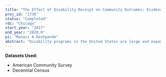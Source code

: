 ```yaml
---
title: "The Effect of Disability Receipt on Community Outcomes: Evidence from Social Security Field Offices"
proj_id: "1736"
status: "Completed"
rdc: "Chicago"
start_year: "2017"
end_year: "2020.0"
pi: "Manasi A Deshpande"
abstract: "Disability programs in the United States are large and expanding rapidly. While there has been substantial research on how these programs affect the labor supply of individual recipients, there is less evidence on how they affect outcomes beyond labor supply, or how they affect communities as a whole, in addition to individual recipients. This project uses all years of the American Community Survey (starting from 1996), as well as the 1990, 2000, and 2010 decennial Censuses, along with quasi-experimental variation from the closings of Social Security field offices, to estimate the effect of disability receipt on the economic and social outcomes of communities, including demographics, employment, housing stability, program participation, health, and crime, at the census tract level. The effect of disability receipt on individuals may differ from the effect on communities because of peer effects or spillovers. "
---
```


**Datasets Used:**

  - American Community Survey 
  - Decennial Census 

